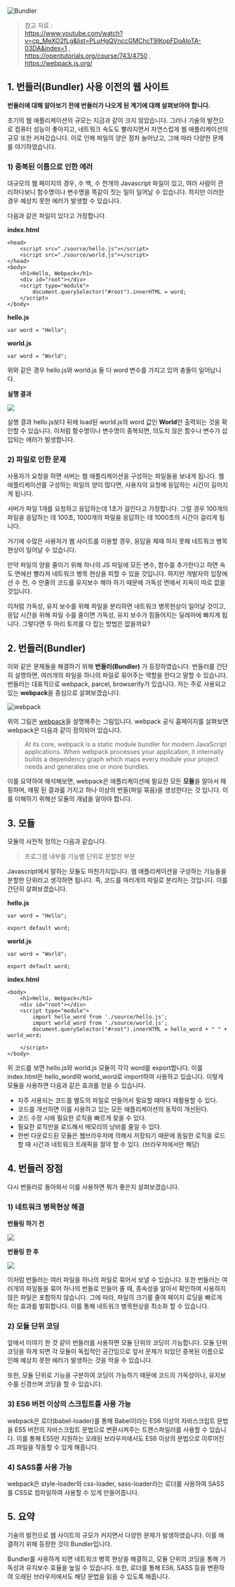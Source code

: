 ![Bundler](https://images.velog.io/images/eastshine94/post/34b76c93-a40d-41be-843d-220cd6ab3dde/Bundle.png)
> 참고 자료 :    
https://www.youtube.com/watch?v=cp_MeXO2fLg&list=PLuHgQVnccGMChcT9IKopFDoAIoTA-03DA&index=1 ,   
https://opentutorials.org/course/743/4750 ,     
https://webpack.js.org/




## 1. 번들러(Bundler) 사용 이전의 웹 사이트

**번들러에 대해 알아보기 전에 번들러가 나오게 된 계기에 대해 살펴보아야 합니다.**

초기의 웹 애플리케이션의 규모는 지금과 같이 크지 않았습니다. 그러나 기술의 발전으로 컴퓨터 성능이 좋아지고, 네트워크 속도도 빨라지면서 자연스럽게 웹 애플리케이션의 규모 또한 커져갔습니다. 이로 인해 파일의 양은 점차 늘어났고, 그에 따라 다양한 문제를 야기하였습니다. 

### 1) 중복된 이름으로 인한 에러

대규모의 웹 페이지의 경우, 수 백, 수 천개의 Javascript 파일이 있고, 여러 사람이 관리하다보니 함수명이나 변수명을 똑같이 짓는 일이 일어날 수 있습니다. 하지만 이러한 경우 예상치 못한 에러가 발생할 수 있습니다.

다음과 같은 파일이 있다고 가정합니다.

**index.html**
```
<head>
    <script src="./source/hello.js"></script>
    <script src="./source/world.js"></script>
</head>
<body>
    <h1>Hello, Webpack</h1>
    <div id="root"></div>
    <script type="module">
        document.querySelector("#root").innerHTML = word;
    </script>
</body>
```
**hello.js**
```
var word = "Hello";
```
**world.js**
```
var word = "World";
```

위와 같은 경우 hello.js와 world.js 둘 다 word 변수를 가지고 있어 충돌이 일어납니다.

**실행 결과**

![](https://images.velog.io/images/eastshine94/post/1a4430bc-f1a1-40d7-bbf7-6f67b9d9d586/result.PNG)

실행 결과 hello.js보다 뒤에 load된 world.js의 word 값인 **World**만 출력되는 것을 확인할 수 있습니다. 이처럼 함수명이나 변수명이 중복되면, 의도치 않은 함수나 변수가 삽입되는 에러가 발생합니다.

### 2) 파일로 인한 문제

사용자가 요청을 하면 서버는 웹 애플리케이션을 구성하는 파일들을 보내게 됩니다. 웹 애플리케이션를 구성하는 파일의 양이 많다면, 사용자의 요청에 응답하는 시간이 길어지게 됩니다. 

서버가 파일 1개를 요청하고 응답하는데 1초가 걸린다고 가정합니다. 그럴 경우 100개의 파일을 응답하는 데 100초, 1000개의 파일을 응답하는 데 1000초의 시간이 걸리게 됩니다.

거기에 수많은 사용자가 웹 사이트를 이용할 경우, 응답을 제때 하지 못해 네트워크 병목현상이 일어날 수 있습니다.

만약 파일의 양을 줄이기 위해 하나의 JS 파일에 모든 변수, 함수를 추가한다고 하면 속도 면에선 빨라져 네트워크 병목 현상을 피할 수 있을 것입니다. 하지만 개발자의 입장에선 수 천, 수 만줄의 코드를 유지보수 해야 하기 때문에 가독성 면에서 지옥이 따로 없을 것입니다. 

이처럼 가독성, 유지 보수를 위해 파일을 분리하면 네트워크 병목현상이 일어날 것이고, 응답 시간을 위해 파일 수를 줄이면 가독성, 유지 보수가 힘들어지는 딜레마에 빠지게 됩니다. 그렇다면 두 마리 토끼를 다 잡는 방법은 없을까요? 

## 2. 번들러(Bundler)

이와 같은 문제들을 해결하기 위해 **번들러(Bundler)** 가 등장하였습니다. 번들러를 간단히 설명하면, 여러개의 파일을 하나의 파일로 묶어주는 역할을 한다고 말할 수 있습니다. 번들러는 대표적으로 webpack, parcel, browserify가 있습니다. 저는 주로 사용되고 있는 **webpack**을 중심으로 살펴보겠습니다.

![webpack](https://images.velog.io/images/eastshine94/post/4437aea2-246f-4a22-a7cb-0c1875bf83d3/webpack.PNG)

위의 그림은 [webpack](https://webpack.js.org/)을 설명해주는 그림입니다. webpack 공식 홈페이지를 살펴보면 webpack은 다음과 같이 정의되어 있습니다. 

> At its core, webpack is a static module bundler for modern JavaScript applications. When webpack processes your application, it internally builds a dependency graph which maps every module your project needs and generates one or more bundles.


이를 요약하여 해석해보면, webpack은 애플리케이션에 필요한 모든 **모듈**을 알아서 매핑하며, 매핑 된 결과를 가지고 하나 이상의 번들(파일 묶음)을 생성한다는 것 입니다. 이를 이해하기 위해선 모듈의 개념을 알아야 합니다.


## 3. 모듈

모듈의 사전적 정의는 다음과 같습니다.
> 프로그램 내부를 기능별 단위로 분할한 부분

Javascript에서 말하는 모듈도 마찬가지입니다. 웹 애플리케이션을 구성하는 기능들을 분할한 단위라고 생각하면 됩니다. 즉, 코드를 여러개의 파일로 분리하는 것입니다. 이를 간단히 살펴보겠습니다.


**hello.js**

```
var word = "Hello";

export default word;
```

**world.js**


```
var word = "World";

export default word;
```

**index.html**
```
<body>
    <h1>Hello, Webpack</h1>
    <div id="root"></div>
    <script type="module">
        import hello_word from './source/hello.js';
        import world_word from './source/world.js';
        document.querySelector("#root").innerHTML = hello_word + " " + world_word;
        
    </script>
</body>
```

위 코드를 보면 hello.js와 world.js 모듈이 각각 word를 export합니다. 이를 index.html은 hello_word와 world_word로 import하여 사용하고 있습니다. 이렇게 모듈을 사용하면 다음과 같은 효과를 얻을 수 있습니다.

- 자주 사용되는 코드를 별도의 파일로 만들어서 필요할 때마다 재활용할 수 있다.
- 코드를 개선하면 이를 사용하고 있는 모든 애플리케이션의 동작이 개선된다.
- 코드 수정 시에 필요한 로직을 빠르게 찾을 수 있다.
- 필요한 로직만을 로드해서 메모리의 낭비를 줄일 수 있다.
- 한번 다운로드된 모듈은 웹브라우저에 의해서 저장되기 때문에 동일한 로직을 로드 할 때 시간과 네트워크 트래픽을 절약 할 수 있다. (브라우저에서만 해당)

## 4. 번들러 장점

다시 번들러로 돌아와서 이를 사용하면 뭐가 좋은지 살펴보겠습니다.

### 1) 네트워크 병목현상 해결


**번들링 하기 전**

![](https://images.velog.io/images/eastshine94/post/0c8cc456-d305-4b69-955d-989036b03cd8/%EB%B2%88%EB%93%A4%EC%A0%84.PNG)

**번들링 한 후**

![](https://images.velog.io/images/eastshine94/post/decff3a9-641e-4f1e-9918-a3f529d34ac7/%EB%B2%88%EB%93%A4%ED%9B%84.PNG)

이처럼 번들러는 여러 파일을 하나의 파일로 묶어서 보낼 수 있습니다. 또한 번들러는 여러개의 파일들을 묶어 하나의 번들로 만들어 줄 때, 종속성을 알아서 확인하여 사용하지 않은 파일은 포함하지 않습니다. 그에 따라, 파일의 크기를 줄여 페이지 로딩을 빠르게 하는 효과를 발휘합니다. 이를 통해 네트워크 병목현상을 최소화 할 수 있습니다.


### 2) 모듈 단위 코딩

앞에서 이야기 한 것 같이 번들러를 사용하면 모듈 단위의 코딩이 가능합니다. 모듈 단위 코딩을 하게 되면 각 모듈이 독립적인 공간임으로 앞서 문제가 되었던 중복된 이름으로 인해 예상치 못한 에러가 발생하는 것을 막을 수 있습니다. 

또한, 모듈 단위로 기능을 구분하여 코딩이 가능하기 때문에 코드의 가독성이나, 유지보수를 신경쓰며 코딩을 할 수 있습니다.



### 3) ES6 버전 이상의 스크립트를 사용 가능

webpack은 로더(babel-loader)를 통해 Babel이라는 ES6 이상의 자바스크립트 문법을 ES5 버전의 자바스크립트 문법으로 변환시켜주는 트랜스파일러를 사용할 수 있습니다. 이를 통해 ES5만 지원하는 오래된 브라우저에서도 ES6 이상의 문법으로 이루어진 JS 파일을 작동할 수 있게 해줍니다. 

### 4) SASS를 사용 가능

webpack은 style-loader와 css-loader, sass-loader라는 로더를 사용하여 SASS를 CSS로 컴파일하여 사용할 수 있게 만들어줍니다.


## 5. 요약

기술의 발전으로 웹 사이트의 규모가 커지면서 다양한 문제가 발생하였습니다. 이를 해결하기 위해 등장한 것이 Bundler입니다. 

Bundler를 사용하게 되면 네트워크 병목 현상을 해결하고, 모듈 단위의 코딩을 통해 가독성과 유지보수 효율을 높일 수 있습니다. 또한, 로더를 통해 ES6, SASS 등을 변환하여 오래된 브라우저에서도 해당 문법을 읽을 수 있도록 해줍니다.